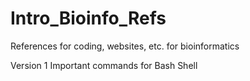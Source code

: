 # Intro_Bioinfo_Refs
References for coding, websites, etc. for bioinformatics


Version 1
Important commands for Bash Shell
